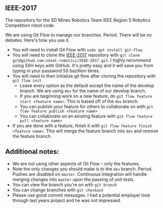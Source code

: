 ## IEEE-2017

The repository for the SD Mines Robotics Team IEEE Region 5 Robotics Competition robot code.

We are using Git Flow to manage our branches. Period. There will be no debates. Here's how you use it.

* You will need to install Git Flow with `sudo apt install git-flow`
* You will need to clone the [IEEE-2017](https://github.com/sdsmt-robotics/IEEE-2017) repository with `git clone git@github.com:sdsmt-robotics/IEEE-2017.git`. I highly recommend using SSH keys with GitHub. It's pretty easy and it will save you from typing in your password 50 bazillion times.
* You will need to then initialize git flow after cloning the repository with `git flow init`
    * Leave every option as the default except the name of the develop branch. We are using `dev` for the name of our develop branch.
    * If you are beginning work on a new feature, do `git flow feature start <feature name>`. This is based off of the `dev` branch.
    * You can publish your feature for others to collaborate on with `git flow feature publish <feature name>`
    * You can collaborate on an existing feature with `git flow feature pull <feature name>`
* If you are done with a feature, finish it with `git flow feature finish <feature name>`. This will merge the feature branch into `dev` and remove the feature branch.

## Additional notes:
* We are not using other aspects of Git Flow – only the features.
* Note the only changes you should make is to the `dev` branch. Period. Pushes are disabled on `master`. Continuous Integration will handle merging changes into `master` upon the passing of unit tests.
* You can view the branch you're on with `git branch`
* You can change branches with `git checkout`
* Please use good commit messages. I had a potential employer look through last years project and he was not impressed.
